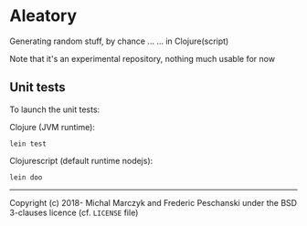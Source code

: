 Aleatory
========

Generating random stuff, by chance ...
... in Clojure(script)


Note that it's an experimental repository, nothing much usable for now


## Unit tests

To launch the unit tests:

Clojure (JVM runtime):

```
lein test
```


Clojurescript (default runtime nodejs):

```
lein doo
```

----

Copyright (c) 2018- Michal Marczyk and Frederic Peschanski
                    under the BSD 3-clauses licence (cf. `LICENSE` file)
